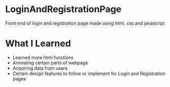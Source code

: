 # LoginAndRegistrationPage
Front end of login and registration page made using html, css and javascript

# What I Learned

* Learned more html functions
* Animating certain parts of webpage
* Acquiring data from users
* Certain design features to follow or implement for Login and Registration pages
